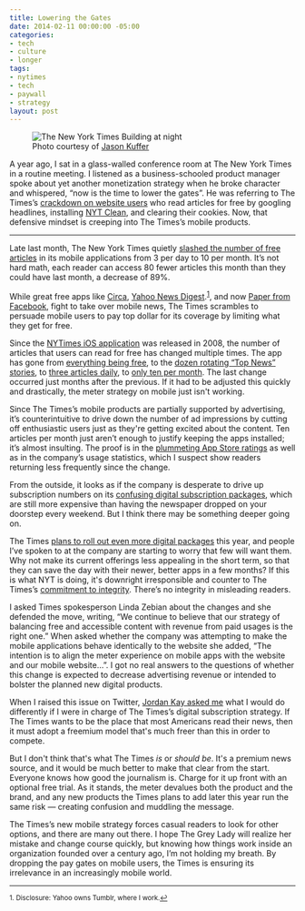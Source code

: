```yaml
---
title: Lowering the Gates
date: 2014-02-11 00:00:00 -05:00
categories:
- tech
- culture
- longer
tags:
- nytimes
- tech
- paywall
- strategy
layout: post
---
```


<figure>
<img src="/uploads/nytimes_building_at_night.jpg" alt="The New York Times Building at night" />
<figcaption>Photo courtesy of <a href="http://www.flickr.com/photos/digiart2001/">Jason Kuffer</a></figcaption>
</figure>


A year ago, I sat in a glass-walled conference room at The New York Times in a routine meeting. I listened as a business-schooled product manager spoke about yet another monetization strategy when he broke character and whispered, “now is the time to lower the gates”. He was referring to The Times’s [crackdown on website users](http://nymag.com/daily/intelligencer/2013/02/new-york-times-closes-url-paywall-loophole.html) who read articles for free by googling headlines, installing [NYT Clean](http://marklets.com/NYTClean.aspx), and clearing their cookies. Now, that defensive mindset is creeping into The Times’s mobile products.

<!-- more -->

---

Late last month, The New York Times quietly [slashed the number of free articles](http://www.niemanlab.org/2014/01/the-new-york-times-drops-its-moblie-app-meter-from-3-articles-a-day-to-10-a-month/) in its mobile applications from 3 per day to 10 per month. It’s not hard math, each reader can access 80 fewer articles this month than they could have last month, a decrease of 89%.

While great free apps like [Circa](http://cir.ca),  [Yahoo News Digest](https://itunes.apple.com/us/app/yahoo-news-digest/id784982356?mt=8).<sup><a href="#fn1" id="ref1">1</a></sup>, and now [Paper from Facebook](https://www.facebook.com/paper), fight to take over mobile news, The Times scrambles to persuade mobile users to pay top dollar for its coverage by limiting what they get for free.

Since the [NYTimes iOS application](https://itunes.apple.com/us/app/nytimes/id284862083?mt=8) was released in 2008, the number of articles that users can read for free has changed multiple times. The app has gone from [everything being free](http://www.tuaw.com/2008/07/11/first-look-nytimes/), to the [dozen rotating “Top News” stories](http://www.nytimes.com/2011/03/18/opinion/l18times.html), to [three articles daily](http://www.niemanlab.org/2013/06/the-new-york-times-adds-a-meter-to-mobile-apps/), to [only ten per month](http://www.niemanlab.org/2014/01/the-new-york-times-drops-its-moblie-app-meter-from-3-articles-a-day-to-10-a-month/). The last change occurred just months after the previous. If it had to be adjusted this quickly and drastically, the meter strategy on mobile just isn't working.

Since The Times’s mobile products are partially supported by advertising, it’s counterintuitive to drive down the number of ad impressions by cutting off enthusiastic users just as they're getting excited about the content. Ten articles per month just aren’t enough to justify keeping the apps installed; it’s almost insulting. The proof is in the [plummeting App Store ratings](https://itunes.apple.com/us/app/nytimes/id284862083?mt=8) as well as in the company’s usage statistics, which I suspect show readers returning less frequently since the change.

From the outside, it looks as if the company is desperate to drive up subscription numbers on its [confusing digital subscription packages](http://www.nytimes.com/content/help/account/purchases/subscriptions-and-purchases.html), which are still more expensive than having the newspaper dropped on your doorstep every weekend. But I think there may be something deeper going on.

The Times [plans to roll out even more digital packages](http://www.theverge.com/2013/7/12/4518740/new-york-times-working-on-digital-only-magazine-cheaper-subscription) this year, and people I’ve spoken to at the company are starting to worry that few will want them. Why not make its current offerings less appealing in the short term, so that they can save the day with their newer, better apps in a few months? If this is what NYT is doing, it's downright irresponsible and counter to The Times’s [commitment to integrity](http://www.nytco.com/who-we-are/culture/standards-and-ethics/). There’s no integrity in misleading readers.

I asked Times spokesperson Linda Zebian about the changes and she defended the move, writing, “We continue to believe that our strategy of balancing free and accessible content with revenue from paid usages is the right one.” When asked whether the company was attempting to make the mobile applications behave identically to the website she added, “The intention is to align the meter experience on mobile apps with the website and our mobile website…”. I got no real answers to the questions of whether this change is expected to decrease advertising revenue or intended to bolster the planned new digital products.

When I raised this issue on Twitter, [Jordan Kay asked me](https://twitter.com/_Jordan/statuses/429045587254583296) what I would do differently if I were in charge of The Times’s digital subscription strategy. If The Times wants to be the place that most Americans read their news, then it must adopt a freemium model that's much freer than this in order to compete.

But I don't think that's what The Times *is* or *should be*. It's a premium news source, and it would be much better to make that clear from the start. Everyone knows how good the journalism is. Charge for it up front with an optional free trial. As it stands, the meter devalues both the product and the brand, and any new products the Times plans to add later this year run the same risk — creating confusion and muddling the message.

The Times’s new mobile strategy forces casual readers to look for other options, and there are many out there. I hope The Grey Lady will realize her mistake and change course quickly, but knowing how things work inside an organization founded over a century ago, I’m not holding my breath. By dropping the pay gates on mobile users, the Times is ensuring its irrelevance in an increasingly mobile world.

----

<sup id="fn1">1. Disclosure: Yahoo owns Tumblr, where I work.<a href="#ref1" title="Jump back to footnote 1 in the text.">↩</a></sup>
